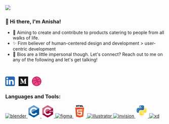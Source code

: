 ![](https://media.giphy.com/media/Titt7WbFzurny/giphy.gif)

### 👋 Hi there, I'm Anisha!

 
- 👀 Aiming to create and contribute to products catering to people from all walks of life.  
- ✨ Firm believer of human-centered design and development > user-centric development
- 🤳 Bios are a little impersonal though. Let's connect? Reach out to me on any of the following and let's get talking!


</br>

<a href="https://www.linkedin.com/in/anisha-mohantyy/" target="blank"><img align="center" src="https://github.com/AnishaMohanty23/socialmediaicons/blob/main/iconfinder_1_Linkedin_unofficial_colored_svg_5296501.svg" alt="https://www.linkedin.com/in/anisha-mohantyy/" height="30" width="30" /></a> &nbsp; <a href="https://anishamohanty100.medium.com/" target="blank"><img align="center" src="https://github.com/AnishaMohanty23/socialmediaicons/blob/main/iconfinder_1_Medium_colored_svg_5296526.svg" alt="https://anishamohanty100.medium.com/" height="30" width="30" /></a> &nbsp; <a href="https://dribbble.com/anishamohanty" target="blank"><img align="center" src="https://github.com/AnishaMohanty23/socialmediaicons/blob/main/iconfinder_1_Dribbble_colored_svg_5296527.svg" alt="https://dribbble.com/anishamohanty" height="30" width="30" /></a> 




<h3 align="left">Languages and Tools:</h3>
<p align="left"> <a href="https://www.blender.org/" target="_blank"> <img src="https://download.blender.org/branding/community/blender_community_badge_white.svg" alt="blender" width="40" height="40"/> </a> <a href="https://www.cprogramming.com/" target="_blank"> <img src="https://raw.githubusercontent.com/devicons/devicon/master/icons/c/c-original.svg" alt="c" width="40" height="40"/> </a> <a href="https://www.w3schools.com/cpp/" target="_blank"> <img src="https://raw.githubusercontent.com/devicons/devicon/master/icons/cplusplus/cplusplus-original.svg" alt="cplusplus" width="40" height="40"/> </a> <a href="https://www.figma.com/" target="_blank"> <img src="https://www.vectorlogo.zone/logos/figma/figma-icon.svg" alt="figma" width="40" height="40"/> </a> <a href="https://www.w3.org/html/" target="_blank"> <img src="https://raw.githubusercontent.com/devicons/devicon/master/icons/html5/html5-original-wordmark.svg" alt="html5" width="40" height="40"/> </a> <a href="https://www.adobe.com/in/products/illustrator.html" target="_blank"> <img src="https://www.vectorlogo.zone/logos/adobe_illustrator/adobe_illustrator-icon.svg" alt="illustrator" width="40" height="40"/> </a> <a href="https://www.invisionapp.com/" target="_blank"> <img src="https://www.vectorlogo.zone/logos/invisionapp/invisionapp-icon.svg" alt="invision" width="40" height="40"/> </a> <a href="https://www.python.org" target="_blank"> <img src="https://raw.githubusercontent.com/devicons/devicon/master/icons/python/python-original.svg" alt="python" width="40" height="40"/> </a> <a href="https://www.adobe.com/products/xd.html" target="_blank"> <img src="https://cdn.worldvectorlogo.com/logos/adobe-xd.svg" alt="xd" width="40" height="40"/> </a> </p>

</details>


